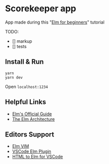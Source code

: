 # Scorekeeper app

App made during this "[Elm for beginners](https://courses.knowthen.com/p/elm-for-beginners)" tutorial

TODO:

- [] markup
- [] tests

## Install & Run

```
yarn
yarn dev
```

Open `localhost:1234`

## Helpful Links

- [Elm's Official Guide](https://guide.elm-lang.org/)
- [The Elm Architecture](https://guide.elm-lang.org/architecture/)

## Editors Support

- [Elm VIM](https://github.com/ElmCast/elm-vim)
- [VSCode Elm Plugin](https://marketplace.visualstudio.com/items?itemName=sbrink.elm)
- [HTML to Elm for VSCode](https://marketplace.visualstudio.com/items?itemName=Rubymaniac.vscode-html-to-elm)
